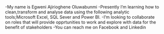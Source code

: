-My name is Egweni Ajirioghene Oluwabunmi 
-Presently I’m learning how to clean,transform and analyse data using the following analytic tools;Microsoft Excel, SQL Sever and Power BI.
-I’m looking to collaborate on roles that will provide opprtunities to work and explore with data for the benefit of stakeholders
-You can reach me on Facebook and Linkedin
